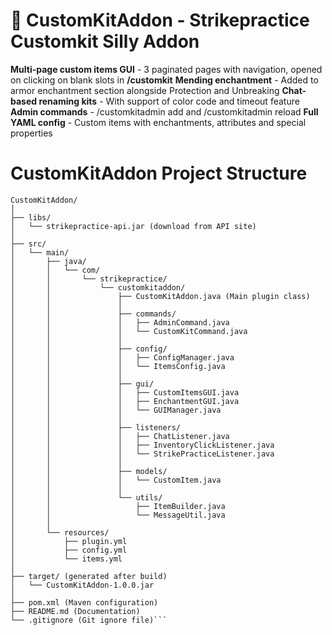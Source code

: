 # 🎉 CustomKitAddon - Strikepractice Customkit Silly Addon

**Multi-page custom items GUI** - 3 paginated pages with navigation, opened on clicking on blank slots in **/customkit**
**Mending enchantment** - Added to armor enchantment section alongside Protection and Unbreaking
**Chat-based renaming kits** - With support of color code and timeout feature
**Admin commands** - /customkitadmin add and /customkitadmin reload
**Full YAML config** - Custom items with enchantments, attributes and special properties


# CustomKitAddon Project Structure
```
CustomKitAddon/
│
├── libs/
│   └── strikepractice-api.jar (download from API site)
│
├── src/
│   └── main/
│       ├── java/
│       │   └── com/
│       │       └── strikepractice/
│       │           └── customkitaddon/
│       │               ├── CustomKitAddon.java (Main plugin class)
│       │               │
│       │               ├── commands/
│       │               │   ├── AdminCommand.java
│       │               │   └── CustomKitCommand.java
│       │               │
│       │               ├── config/
│       │               │   ├── ConfigManager.java
│       │               │   └── ItemsConfig.java
│       │               │
│       │               ├── gui/
│       │               │   ├── CustomItemsGUI.java
│       │               │   ├── EnchantmentGUI.java
│       │               │   └── GUIManager.java
│       │               │
│       │               ├── listeners/
│       │               │   ├── ChatListener.java
│       │               │   ├── InventoryClickListener.java
│       │               │   └── StrikePracticeListener.java
│       │               │
│       │               ├── models/
│       │               │   └── CustomItem.java
│       │               │
│       │               └── utils/
│       │                   ├── ItemBuilder.java
│       │                   └── MessageUtil.java
│       │
│       └── resources/
│           ├── plugin.yml
│           ├── config.yml
│           └── items.yml
│
├── target/ (generated after build)
│   └── CustomKitAddon-1.0.0.jar
│
├── pom.xml (Maven configuration)
├── README.md (Documentation)
└── .gitignore (Git ignore file)```
